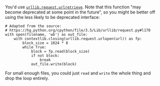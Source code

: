 You'd use [`urllib.request.urlretrieve`][1].  Note that this function "may become deprecated at some point in the future", so you might be better off using the less likely to be deprecated interface:

    # Adapted from the source:
    # https://hg.python.org/cpython/file/3.5/Lib/urllib/request.py#l170
    with open(filename, 'wb') as out_file:
        with contextlib.closing(urllib.request.urlopen(url)) as fp:
            block_size = 1024 * 8
            while True:
                block = fp.read(block_size)
                if not block:
                    break
                out_file.write(block)

For small enough files, you could just `read` and `write` the whole thing and drop the loop entirely.

  [1]: https://docs.python.org/3/library/urllib.request.html#urllib.request.urlretrieve
